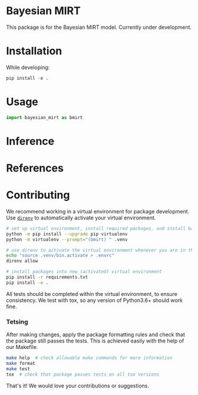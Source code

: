 # Bayesian MIRT

This package is for the Bayesian MIRT model. Currently under development.


# Installation

While developing:

```python
pip install -e .
```


# Usage

```python
import bayesian_mirt as bmirt
```

# Inference


# References


# Contributing

We recommend working in a virtual environment for package development. Use [`direnv`](https://direnv.net/) to 
automatically activate your virtual environment.

```bash
# set up virtual environment, install required packages, and install bayesian_mirt
python -m pip install --upgrade pip virtualenv
python -m virtualenv --prompt="(bmirt) " .venv

# use direnv to activate the virtual environment whenever you are in the working directory
echo "source .venv/bin.activate > .envrc"
direnv allow

# install packages into new (activated) virtual environment
pip install -r requirements.txt
pip install -e .
```

All tests should be completed within the virtual environment, to ensure consistency. We test with tox, so any version of
Python3.6+ should work fine.


### Tetsing 

After making changes, apply the package formatting rules and check that the package still passes the tests. This is 
achieved easily with the help of our Makefile.

```bash
make help  # check allowable make commands for more information
make format
make test
tox  # check that package passes tests on all tox versions
```

That's it! We would love your contributions or suggestions.

